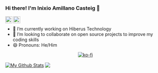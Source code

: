 ### Hi there! I'm Inixio Amillano Casteig 👋

<a href="https://twitter.com/inixiodev">
  <img align="left" alt="Inixio | Twitter" width="22px" src="https://raw.githubusercontent.com/peterthehan/peterthehan/master/assets/twitter.svg" />
</a>
<a href="https://www.linkedin.com/in/inixioamillano/">
  <img align="left" alt="Inixio's LinkedIN" width="22px" src="https://raw.githubusercontent.com/peterthehan/peterthehan/master/assets/linkedin.svg" />
</a>

<br/>

* 🔭 I’m currently working on Hiberus Technology
* 👯 I’m looking to collaborate on open source projects to improve my coding skills
* 😄 Pronouns: He/Him

<div align="center">
  
[![ko-fi](https://ko-fi.com/img/githubbutton_sm.svg)](https://ko-fi.com/V7V43E9M0)

</div>

<a href="https://github.com/inixioamillano">
<img align="center" alt="My Github Stats" src="https://github-readme-stats.codestackr.vercel.app/api?username=inixioamillano&show_icons=true&hide_border=true&count_private=true&include_all_commits=true&theme=radical" /></a>

<a href="https://github.com/inixioamillano">
  <img align="center" src="https://github-readme-stats.anuraghazra1.vercel.app/api/top-langs/?username=inixioamillano&layout=compact&theme=radical" />
</a>
